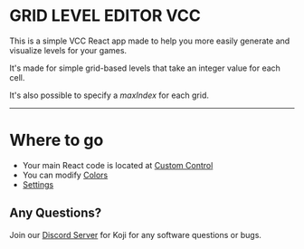 # GRID LEVEL EDITOR VCC

This is a simple VCC React app made to help you more easily generate and visualize levels for your games.

It's made for simple grid-based levels that take an integer value for each cell.

It's also possible to specify a *maxIndex* for each grid.

-------
# Where to go
- Your main React code is located at [Custom Control](#~/frontend/CustomControl.js)
- You can modify [Colors](#~/.koji/customization/colors.json!visual)
- [Settings](#~/.koji/customization/settings.json!visual)

## Any Questions?

Join our [Discord Server](https://discord.gg/eQuMJF6) for Koji for any software questions or bugs.   

